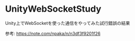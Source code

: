 # UnityWebSocketStudy
Unity上でWebSocketを使った通信をやってみた試行錯誤の結果

参考:
https://note.com/npaka/n/n3df3f9201f26
